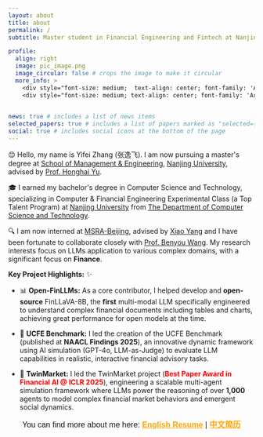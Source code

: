 ```yaml
---
layout: about
title: about
permalink: /
subtitle: Master student in Financial Engineering and Fintech at Nanjing University.<br> Bachelor's degree in Computer Science and Technology (FinTech) at Nanjing University.

profile:
  align: right
  image: pic_image.png
  image_circular: false # crops the image to make it circular
  more_info: >
    <div style="font-size: medium;  text-align: center; font-family: 'Arial', sans-serif; color: orange">  Per aspera ad astra</div>
    <div style="font-size: medium; text-align: center; font-family: 'Arial', sans-serif; color: orange">NetEase Cloud Music: <a href="https://y.music.163.com/m/playlist?id=2066385181&userid=1347027740&creatorId=1347027740" style="color: orange;">Playlist</a></div>
    

news: true # includes a list of news items
selected_papers: true # includes a list of papers marked as "selected={true}"
social: true # includes social icons at the bottom of the page
---
```


:blush: Hello, my name is Yifei Zhang (张逸飞). I am now pursuing a master's degree at [School of Management & Engineering](https://sme.nju.edu.cn/mainm.htm), [Nanjing University](https://www.nju.edu.cn/en), advised by  [Prof. Honghai Yu](https://sme.nju.edu.cn/yhh/list.htm). 

🎓 I earned my bachelor's degree in Computer Science and Technology, specializing in Computer & Financial Engineering Experimental Class (a Top Talent Program) at [Nanjing University](https://www.nju.edu.cn/en) from [The Department of Computer Science and Technology](https://cs.nju.edu.cn/mainm.htm). 

🔍 I am now interned at [MSRA-Beijing](https://www.microsoft.com/en-us/research/lab/microsoft-research-asia/), advised by [Xiao Yang](https://www.microsoft.com/en-us/research/people/xiaoyang/) and I have been fortunate to collaborate closely with [Prof. Benyou Wang](https://wabyking.github.io/old.html). My research interests focus on LLMs application to various complex domains, with a significant focus on **Finance**.


**Key Project Highlights:** ✨

*   📊 **Open-FinLLMs:** As a core contributor, I helped develop and **open-source** FinLLaVA-8B, the **first** multi-modal LLM specifically engineered to understand complex financial documents including tables and charts, achieving great performance for open models at the time.

*   🎯 **UCFE Benchmark:** I led the creation of the UCFE Benchmark (published at **NAACL Findings 2025**), an innovative dynamic framework using AI simulation (GPT-4o, LLM-as-Judge) to evaluate LLM capabilities in realistic, interactive financial advisory tasks.

*   🤖 **TwinMarket:** I led the TwinMarket project (<span style="color: red; font-weight: bold;">Best Paper Award in Financial AI @ ICLR 2025</span>), engineering a scalable multi-agent simulation framework where LLMs power the reasoning of over **1,000** agents to model complex financial market behaviors and emergent social dynamics.

<div style="font-size: medium; text-align: center; font-family: 'Arial', sans-serif;"> You can find more about me here: <span style="color: red; font-weight: bold;"><a href="https://hoder-zyf.github.io/assets/pdf/en-cv-zyf.pdf" style="color: orange">English Resume</a></span> | <span style="color: red; font-weight: bold;"><a href="https://hoder-zyf.github.io/assets/pdf/cn-cv-zyf.pdf" style="color: orange">中文简历</a></span> </div>

